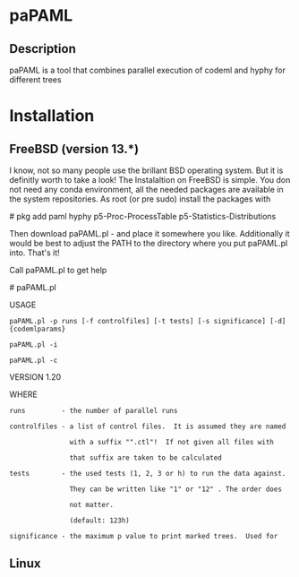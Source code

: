 # paPAML

## Description

paPAML is a tool that combines parallel execution of codeml and hyphy for different trees

# Installation

## FreeBSD (version 13.*)

I know, not so many people use the brillant BSD operating system.  But it is definitly worth to take a look! The Instalaltion on FreeBSD is simple.  You don not need any conda environment, all the needed packages are available in the system repositories.  As root (or pre sudo) install the packages with

\# pkg add paml hyphy p5-Proc-ProcessTable p5-Statistics-Distributions

Then download paPAML.pl - and place it somewhere you like.  Additionally it would be best to adjust the PATH to the directory where you put paPAML.pl into.  That's it!  

Call paPAML.pl to get help

\# paPAML.pl

USAGE

    paPAML.pl -p runs [-f controlfiles] [-t tests] [-s significance] [-d] {codemlparams}
    
    paPAML.pl -i
    
    paPAML.pl -c

VERSION 1.20

WHERE

    runs         - the number of parallel runs
    
    controlfiles - a list of control files.  It is assumed they are named
    
                   with a suffix "".ctl"!  If not given all files with
                   
                   that suffix are taken to be calculated
                   
    tests        - the used tests (1, 2, 3 or h) to run the data against.
    
                   They can be written like "1" or "12" . The order does
                   
                   not matter.
                   
                   (default: 123h)
                   
    significance - the maximum p value to print marked trees.  Used for

## Linux

